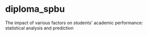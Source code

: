 # diploma_spbu
The impact of various factors on students' academic performance: statistical analysis and prediction
